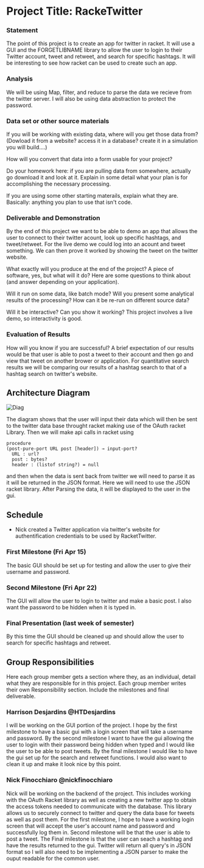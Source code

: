 # Project Title: RackeTwitter

### Statement
The point of this project is to create an app for twitter in racket.  It will use a GUI and the FORGETLIBNAME library to allow the user to login to their Twitter account, tweet and retweet, and search for specific hashtags.  It will be interesting to see how racket can be used to create such an app.  

### Analysis
We will be using Map, filter, and reduce to parse the data we recieve from the twitter server.  I will also be using data abstraction to protect the password. 

### Data set or other source materials
If you will be working with existing data, where will you get those data from? (Dowload it from a website? access it in a database? create it in a simulation you will build....)

How will you convert that data into a form usable for your project?  

Do your homework here: if you are pulling data from somewhere, actually go download it and look at it. Explain in some detail what your plan is for accomplishing the necessary processing.

If you are using some other starting materails, explain what they are. Basically: anything you plan to use that isn't code.

### Deliverable and Demonstration
By the end of this project we want to be able to demo an app that allows the user to connect to their twitter acount, look up specific hashtags, and tweet/retweet.  For the live demo we could log into an acount and tweet something.  We can then prove it worked by showing the tweet on the twitter website.


What exactly will you produce at the end of the project? A piece of software, yes, but what will it do? Here are some questions to think about (and answer depending on your application).

Will it run on some data, like batch mode? Will you present some analytical results of the processing? How can it be re-run on different source data?

Will it be interactive? Can you show it working? This project involves a live demo, so interactivity is good.

### Evaluation of Results
How will you know if you are successful? 
A brief expectation of our results would be that user is able to post a tweet to their account and then go and view that tweet on another
brower or application. For quantitative search results we will be comparing our results of a hashtag search to that of a hashtag search
on twitter's website. 

## Architecture Diagram
![Diag](https://github.com/oplS16projects/RackeTwitter/blob/master/workflowDiagram.png)

The diagram shows that the user will input their data which will then be sent to the twitter data base throught racket making use of the OAuth racket Library. Then we will make api calls in racket using 
```
procedure
(post-pure-port URL post [header]) → input-port?
  URL : url?
  post : bytes?
  header : (listof string?) = null
```
and then when the data is sent back from twitter we will need to parse it as it will be returned in the JSON format. Here we will need to use the JSON racket library. After Parsing the data, it will be displayed to the user in the gui. 

## Schedule
- Nick created a Twitter application via twitter's website for authentification credentials to be used by RacketTwitter. 

### First Milestone (Fri Apr 15)
The basic GUI should be set up for testing and allow the user to give their username and password.

### Second Milestone (Fri Apr 22)
The GUI will allow the user to login to twitter and make a basic post.  I also want the password to be hidden when it is typed in.

### Final Presentation (last week of semester)
By this time the GUI should be cleaned up and should allow the user to search for specific hashtags and retweet.

## Group Responsibilities
Here each group member gets a section where they, as an individual, detail what they are responsible for in this project. Each group member writes their own Responsibility section. Include the milestones and final deliverable.

### Harrison Desjardins @HTDesjardins
I will be working on the GUI portion of the project.  I hope by the first milestone to have a basic gui with a login screen that will take a username and password.  By the second milestone I want to have the gui allowing the user to login with their password being hidden when typed and I would like the user to be able to post tweets.  By the final milestone I would like to have the gui set up for the search and retweet functions.  I would also want to clean it up and make it look nice by this point.

### Nick Finocchiaro @nickfinocchiaro
Nick will be working on the backend of the project. This includes working with the OAuth Racket library as well as creating a new
twitter app to obtain the access tokens needed to communicate with the database. This library allows us to securely connect to twitter
and query the data base for tweets as well as post them. For the first milestone, I hope to have a working login screen that will accept
the user's account name and password and successfully log them in. Second milestone will be that the user is able to post a tweet. The
Final milestone is that the user can seach a hashtag and have the results returned to the gui. Twitter will return all query's in JSON
format so I will also need to be implementing a JSON parser to make the ouput readable for the common user. 
